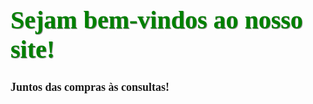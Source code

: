 <!DOCTYPE html>
<html lang="pt-br">
<head>
 <meta charset="UTF-8"/>
 <title>
 Pet.Net
 </title>
<style>
 h1{font-family:Trebuchet;
    font-size: 30pt;
    color:green;
	text-shadow:1px 1px 1px grey;
 }
 h2{font-family:American Typewriter;
    font-size: 18;
	color:gray
 
 }
 </style>
</head>

<body>
<h1>Sejam bem-vindos ao nosso site!</h1>
<h2>Juntos das compras às consultas!</h2>

</body>

</html>
